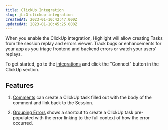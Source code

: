 ```yaml
---
title: ClickUp Integration
slug: jLzG-clickup-integration
createdAt: 2023-01-10:42:47.000Z
updatedAt: 2023-01-10:45:25.000Z
---
```


When you enable the ClickUp integration, Highlight will allow creating Tasks from the session replay and errors viewer. Track bugs or enhancements for your app as you triage frontend and backend errors or watch your users' replays.

To get started, go to the [integrations](https://app.highlight.run/integrations) and click the "Connect" button in the ClickUp section.

## Features

1.  [Comments](/product-features/comments) can create a ClickUp task filled out with the body of the comment and link back to the Session.

2.  [Grouping Errors](/error-monitoring/grouping-errors) shows a shortcut to create a ClickUp task pre-populated with the error linking to the full context of how the error occurred.